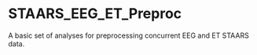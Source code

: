 # STAARS_EEG_ET_Preproc
A basic set of analyses for preprocessing concurrent EEG and ET STAARS data.
